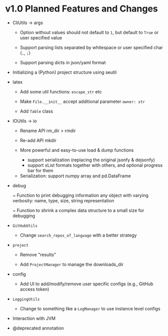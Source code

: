 # v1.0 Planned Features and Changes

- CliUtils -> args

  - Option without values should not default to `1`, but default to
    `True` or user specified value
    
  - Support parsing lists separated by whitespace or user specified
    char (`,`, `;`)
    
  - Support parsing dicts in json/yaml format
  
- Initializing a (Python) project structure using seutil
    
- latex

  - Add some util functions: `escape_str` etc
  
  - Make `File.__init__` accept additional parameter `owner: str`
  
  - Add `Table` class

- IOUtils -> io

  + Rename API rm_dir > rmdir
  + Re-add API mkdir
  
  + More powerful and easy-to-use load & dump functions
    + support serialization (replacing the original jsonfy & dejsonfy)
    + support xList formats together with others, and optional progress bar for them
    
  - Serialization: support numpy array and pd.DataFrame
    
- debug

  ~ Function to print debugging information any object with varying verbosity:
    name, type, size, string representation
    
  ~ Function to shrink a complex data structure to a small size for debugging
  
- `GitHubUtils`

  - Change `search_repos_of_language` with a better strategy
  
- `project`

  - Remove "results"
  
  - Add `ProjectManager` to manage the downloads_dir
  
- config

  - Add UI to add/modify/remove user specific configs (e.g., GitHub
    access token)
    
- `LoggingUtils`

  - Change to something like a `LogManager` to use instance level
    configs

- Interaction with JVM

- @deprecated annotation
